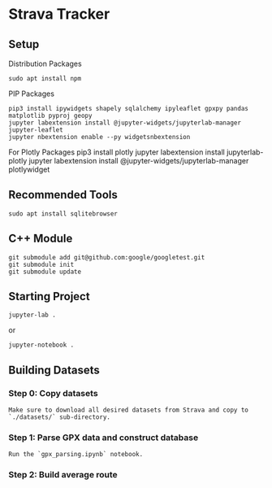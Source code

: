 # Strava Tracker

## Setup

Distribution Packages

    sudo apt install npm

PIP Packages

    pip3 install ipywidgets shapely sqlalchemy ipyleaflet gpxpy pandas matplotlib pyproj geopy
    jupyter labextension install @jupyter-widgets/jupyterlab-manager jupyter-leaflet
    jupyter nbextension enable --py widgetsnbextension
    
For Plotly Packages
    pip3 install plotly
    jupyter labextension install jupyterlab-plotly
    jupyter labextension install @jupyter-widgets/jupyterlab-manager plotlywidget
    
## Recommended Tools

    sudo apt install sqlitebrowser

##  C++ Module
    
    git submodule add git@github.com:google/googletest.git
    git submodule init
    git submodule update
    
## Starting Project

    jupyter-lab .

or 
    
    jupyter-notebook .
    
## Building Datasets

### Step 0:  Copy datasets 

    Make sure to download all desired datasets from Strava and copy to `./datasets/` sub-directory.
    
### Step 1:  Parse GPX data and construct database

    Run the `gpx_parsing.ipynb` notebook.  
    
### Step 2:  Build average route



